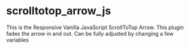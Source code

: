 # scrolltotop_arrow_js
This is the Responsive Vanilla JavaScript ScrollToTop Arrow. This plugin fades the arrow in and out. Can be fully adjusted by changing a few variables
